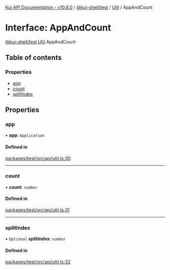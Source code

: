 [Kui API Documentation - v10.8.0](../README.md) / [@kui-shell/test](../modules/kui_shell_test.md) / [Util](../modules/kui_shell_test.Util.md) / AppAndCount

# Interface: AppAndCount

[@kui-shell/test](../modules/kui_shell_test.md).[Util](../modules/kui_shell_test.Util.md).AppAndCount

## Table of contents

### Properties

- [app](kui_shell_test.Util.AppAndCount.md#app)
- [count](kui_shell_test.Util.AppAndCount.md#count)
- [splitIndex](kui_shell_test.Util.AppAndCount.md#splitindex)

## Properties

### app

• **app**: `Application`

#### Defined in

[packages/test/src/api/util.ts:30](https://github.com/mra-ruiz/kui/blob/27e887ab4/packages/test/src/api/util.ts#L30)

---

### count

• **count**: `number`

#### Defined in

[packages/test/src/api/util.ts:31](https://github.com/mra-ruiz/kui/blob/27e887ab4/packages/test/src/api/util.ts#L31)

---

### splitIndex

• `Optional` **splitIndex**: `number`

#### Defined in

[packages/test/src/api/util.ts:32](https://github.com/mra-ruiz/kui/blob/27e887ab4/packages/test/src/api/util.ts#L32)
